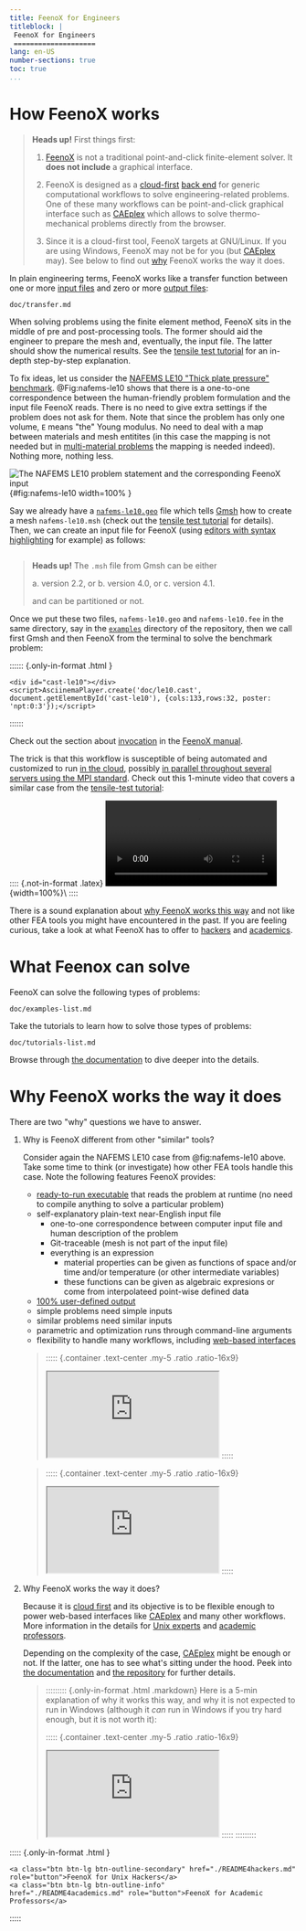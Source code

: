 ```yaml
---
title: FeenoX for Engineers
titleblock: |
 FeenoX for Engineers
 ====================
lang: en-US
number-sections: true
toc: true
...
```


# How FeenoX works

> **Heads up!** First things first:
>
> 1. [FeenoX](https://www.seamplex.com/feenox) is not a traditional point-and-click finite-element solver. It **does not include** a graphical interface.
> 
> 2. FeenoX is designed as a [cloud-first](https://seamplex.com/feenox/doc/sds.html#cloud-first) [back end](https://en.wikipedia.org/wiki/Frontend_and_backend) for generic computational workflows to solve engineering-related problems. One of these many workflows can be point-and-click graphical interface such as [CAEplex](https://www.caeplex.com) which allows to solve thermo-mechanical problems directly from the browser.
>
> 3. Since it is a cloud-first tool, FeenoX targets at GNU/Linux. If you are using Windows, FeenoX may not be for you (but [CAEplex](https://www.caeplex.com) may). See below to find out [why](#why) FeenoX works the way it does.


In plain engineering terms, FeenoX works like a transfer function between one or more [input files](https://seamplex.com/feenox/doc/sds.html#sec:input) and zero or more [output files](https://seamplex.com/feenox/doc/sds.html#sec:output):

```include
doc/transfer.md
```

When solving problems using the finite element method, FeenoX sits in the middle of pre and post-processing tools.
The former should aid the engineer to prepare the mesh and, eventually, the input file.
The latter should show the numerical results. See the [tensile test tutorial](https://www.seamplex.com/feenox/doc/tutorials/110-tensile-test/) for an in-depth step-by-step explanation.

To fix ideas, let us consider the [NAFEMS LE10 "Thick plate pressure" benchmark](https://www.seamplex.com/feenox/examples/mechanical.html#nafems-le10-thick-plate-pressure-benchmark). @Fig:nafems-le10 shows that there is a one-to-one correspondence between the human-friendly problem formulation and the input file FeenoX reads.
There is no need to give extra settings if the problem does not ask for them.
Note that since the problem has only one volume, `E` means "the" Young modulus.
No need to deal with a map between materials and mesh entitites (in this case the mapping is not needed but in [multi-material problems](https://seamplex.com/feenox/examples/mechanical.html#two-cubes-compressing-each-other) the mapping is needed indeed). Nothing more, nothing less.

![The NAFEMS LE10 problem statement and the corresponding FeenoX input](nafems-le10-problem-input.svg){#fig:nafems-le10 width=100% }

Say we already have a [`nafems-le10.geo`](https://github.com/seamplex/feenox/blob/main/examples/nafems-le10.geo) file which tells [Gmsh](http://gmsh.info/) how to create a mesh `nafems-le10.msh` (check out the [tensile test tutorial](https://www.seamplex.com/feenox/doc/tutorials/110-tensile-test/) for details).
Then, we can create an input file for FeenoX (using [editors with syntax highlighting](https://seamplex.com/feenox/doc/sds.html#sec:syntactic) for example) as follows:

```{.feenox include="doc/nafems-le10.fee"}
```


> **Heads up!** The `.msh` file from Gmsh can be either
> 
>  a. version 2.2, or
>  b. version 4.0, or
>  c. version 4.1.
>
> and can be partitioned or not.

Once we put these two files, `nafems-le10.geo` and `nafems-le10.fee` in the same directory, say in the [`examples`](https://github.com/seamplex/feenox/tree/main/examples) directory of the repository, then we call first Gmsh and then FeenoX from the terminal to solve the benchmark problem:

:::::: {.only-in-format .html }
```{=html}
<div id="cast-le10"></div>
<script>AsciinemaPlayer.create('doc/le10.cast', document.getElementById('cast-le10'), {cols:133,rows:32, poster: 'npt:0:3'});</script>
```
::::::

Check out the section about [invocation](https://www.seamplex.com/feenox/doc/feenox-manual.html#running-feenox) in the [FeenoX manual](https://www.seamplex.com/feenox/doc/feenox-manual.html).

The trick is that this workflow is susceptible of being automated and customized to run [in the cloud](https://www.seamplex.com/feenox/doc/sds.html#cloud-first), possibly [in parallel throughout several servers using the MPI standard](https://seamplex.com/feenox/doc/sds.html#sec:scalability).
Check out this 1-minute video that covers a similar case from the [tensile-test tutorial](https://www.seamplex.com/feenox/doc/tutorials/110-tensile-test/):

:::: {.not-in-format .latex}
![](https://seamplex.com/feenox/doc/tutorials/110-tensile-test/quick.mp4){width=100%}\ 
::::

There is a sound explanation about [why FeenoX works this way](#why) and not like other FEA tools you might have encountered in the past. If you are feeling curious, take a look at what FeenoX has to offer to [hackers](README4hackers.md) and [academics](README4academics.md).


# What Feenox can solve

FeenoX can solve the following types of problems:

```include
doc/examples-list.md
```

Take the tutorials to learn how to solve those types of problems:
 
```include
doc/tutorials-list.md
```
 
Browse through [the documentation](https://seamplex.com/feenox/doc/) to dive deeper into the details.
 
# Why FeenoX works the way it does

There are two "why" questions we have to answer.

 1. Why is FeenoX different from other "similar" tools?
 
    Consider again the NAFEMS LE10 case from @fig:nafems-le10 above.
    Take some time to think (or investigate) how other FEA tools handle this case.
    Note the following features FeenoX provides:
    
     * [ready-to-run executable](https://www.seamplex.com/feenox/doc/sds.html#sec:execution) that reads the problem at runtime (no need to compile anything to solve a particular problem)
     * self-explanatory plain-text near-English input file
       - one-to-one correspondence between computer input file and human description of the problem
       - Git-traceable (mesh is not part of the input file)
       - everything is an expression
         - material properties can be given as functions of space and/or time and/or temperature (or other intermediate variables)
         - these functions can be given as algebraic expresions or come from interpolateed point-wise defined data
     * [100% user-defined output](https://seamplex.com/feenox/doc/sds.html#sec:output)
     * simple problems need simple inputs
     * similar problems need similar inputs
     * parametric and optimization runs through command-line arguments
     * flexibility to handle many workflows, including [web-based interfaces](https://www.caeplex.com)
     
    > ::::: {.container .text-center .my-5 .ratio .ratio-16x9}
    > <iframe class="embed-responsive-item" src="https://www.youtube.com/embed/kD3tQdq17ZE" allowfullscreen></iframe>
    > :::::
     
    > ::::: {.container .text-center .my-5 .ratio .ratio-16x9}
    > <iframe class="embed-responsive-item" src="https://www.youtube.com/embed/ylXAUAsfb5E" allowfullscreen></iframe>
    > :::::

 2. Why FeenoX works the way it does?
 
    Because it is [cloud first](https://seamplex.com/feenox/doc/sds.html#cloud-first) and its objective is to be flexible enough to power web-based interfaces like [CAEplex](https://www.caeplex.com) and many other workflows.
    More information in the details for [Unix experts](README4hackers.md) and [academic professors](README4academics.md).
    
    Depending on the complexity of the case, [CAEplex](https://www.caeplex.com) might be enough or not.
    If the latter, one has to see what's sitting under the hood.
    Peek into [the documentation](https://seamplex.com/feenox/doc/) and [the repository](https://github.com/seamplex/feenox/) for further details.

    > ::::::::: {.only-in-format .html .markdown}
    > Here is a 5-min explanation of why it works this way, and why it is not expected to run in Windows (although it _can_ run in Windows if you try hard enough, but it is not worth it):
    > 
    > ::::: {.container .text-center .my-5 .ratio .ratio-16x9}
    > <iframe class="embed-responsive-item" src="https://www.youtube.com/embed/66WvYTb4pSg?rel=0" allowfullscreen></iframe>
    > :::::
    > ::::::::: 


::::: {.only-in-format .html }
```{=html}
<a class="btn btn-lg btn-outline-secondary" href="./README4hackers.md"   role="button">FeenoX for Unix Hackers</a>
<a class="btn btn-lg btn-outline-info"      href="./README4academics.md" role="button">FeenoX for Academic Professors</a>
```
:::::

